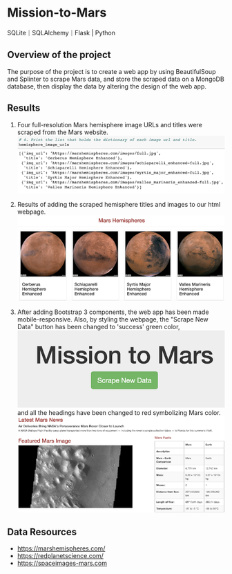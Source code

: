 # Mission-to-Mars
SQLite｜SQLAlchemy｜Flask | Python
## Overview of the project
The purpose of the project is to create a web app by using BeautifulSoup and Splinter to scrape Mars data, and store the scraped data on a MongoDB database, then display the data by altering the design of the web app. 

## Results
1. Four full-resolution Mars hemisphere image URLs and titles were scraped from the Mars website.  
![hemisphere_urls](Resources/hemisphere_urls.png)

2. Results of adding the scraped hemisphere titles and images to our html webpage.  
![hemispheres](Resources/hemispheres.png)

3. After adding Bootstrap 3 components, the web app has been made mobile-responsive. Also, by styling the webpage, the "Scrape New Data" button has been changed to 'success' green color,
![button](Resources/button.png)
 and all the headings have been changed to red symbolizing Mars color. 
 ![module_img](Resources/module_img.png) 

## Data Resources
* https://marshemispheres.com/
* https://redplanetscience.com/
* https://spaceimages-mars.com


